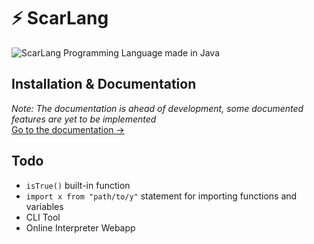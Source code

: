 # ⚡ ScarLang
![ScarLang](https://socialify.git.ci/20Koen02/ScarLang/image?description=1&font=Source%20Code%20Pro&forks=1&issues=1&language=1&logo=https%3A%2F%2Femojipedia-us.s3.dualstack.us-west-1.amazonaws.com%2Fthumbs%2F120%2Fgoogle%2F274%2Fhigh-voltage_26a1.png&owner=1&pattern=Signal&pulls=1&stargazers=1&theme=Dark)
Programming Language made in Java

## Installation & Documentation
*Note: The documentation is ahead of development, some documented features are yet to be implemented*  
[Go to the documentation →](https://20koen02.github.io/ScarLang-Docs/)

## Todo
- `isTrue()` built-in function
- `import x from "path/to/y"` statement for importing functions and variables
- CLI Tool
- Online Interpreter Webapp
